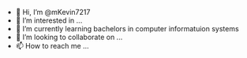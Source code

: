 - 👋 Hi, I’m @mKevin7217
- 👀 I’m interested in ...
- 🌱 I’m currently learning bachelors in computer informatuion systems 
- 💞️ I’m looking to collaborate on ...
- 📫 How to reach me ...

<!---
mKevin7217/mKevin7217 is a ✨ special ✨ repository because its `README.md` (this file) appears on your GitHub profile.
You can click the Preview link to take a look at your changes.
--->
